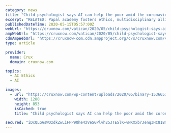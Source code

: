 ```yaml
---
category: news
title: "Child psychologist says AI can help the poor amid the coronavirus"
excerpt: "RELATED: Papal academy fosters ethics, multidisciplinary alliances in AI debate Given the Catholic Church’s global nature and its networks with diverse experts in various fields, it is “in a ..."
publishedDateTime: 2020-05-15T05:57:00Z
webUrl: "https://cruxnow.com/vatican/2020/05/child-psychologist-says-ai-can-help-the-poor-amid-the-coronavirus/"
ampWebUrl: "https://cruxnow.com/vatican/2020/05/child-psychologist-says-ai-can-help-the-poor-amid-the-coronavirus/amp/"
cdnAmpWebUrl: "https://cruxnow-com.cdn.ampproject.org/c/s/cruxnow.com/vatican/2020/05/child-psychologist-says-ai-can-help-the-poor-amid-the-coronavirus/amp/"
type: article

provider:
  name: Crux
  domain: cruxnow.com

topics:
  - AI Ethics
  - AI

images:
  - url: "https://cruxnow.com/wp-content/uploads/2020/05/binary-1536651_1280.jpg"
    width: 1280
    height: 853
    isCached: true
    title: "Child psychologist says AI can help the poor amid the coronavirus"

secured: "iDxQLGAsWOzdkZwLiFPP9Ohe4zVeSGPlvh25JTESlK+vNKXxbrJenq3HC81BmZlBWEfAIq9jyaUlIqLkU8xD+fbmCupVCkYoV0jRG/Swd6ybGcZCIOzVaidIaCEguCTRJfjJ5cbPLhhowvf12DHciwm+JcClCQXyEqWk9CrGGFTjB7NUvxsrVy6UCeboKNozdOR3pdsKzNDWsELHdhvFuqbNBEcJYK4O8bLuF2VBMnxYpI/qZvKcjNhc4R9Z1hV8tTsTnG76jnaE2sxSiWO2B+FSfUK4Jjz6SUwxI9e58bfyXwN22rxfs3Pyfy6T27kC;HCVRxYedUj38neNIs21yRA=="
---
```


